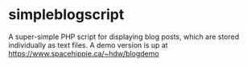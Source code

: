# simpleblogscript
A super-simple PHP script for displaying blog posts, which are stored individually as text files. A demo version is up at https://www.spacehippie.ca/~hdw/blogdemo
